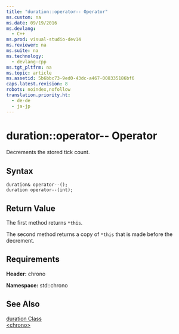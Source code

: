 ```yaml
---
title: "duration::operator-- Operator"
ms.custom: na
ms.date: 09/19/2016
ms.devlang: 
  - C++
ms.prod: visual-studio-dev14
ms.reviewer: na
ms.suite: na
ms.technology: 
  - devlang-cpp
ms.tgt_pltfrm: na
ms.topic: article
ms.assetid: 5b6bbc73-9ed0-43dc-a467-008335186bf6
caps.latest.revision: 8
robots: noindex,nofollow
translation.priority.ht: 
  - de-de
  - ja-jp
---
```

# duration::operator-- Operator
Decrements the stored tick count.  
  
## Syntax  
  
```  
duration& operator--();  
duration operator--(int);  
```  
  
## Return Value  
 The first method returns `*this`.  
  
 The second method returns a copy of `*this` that is made before the decrement.  
  
## Requirements  
 **Header:** chrono  
  
 **Namespace:** std::chrono  
  
## See Also  
 [duration Class](../vs140/duration-Class.md)   
 [<chrono\>](../vs140/-chrono-.md)